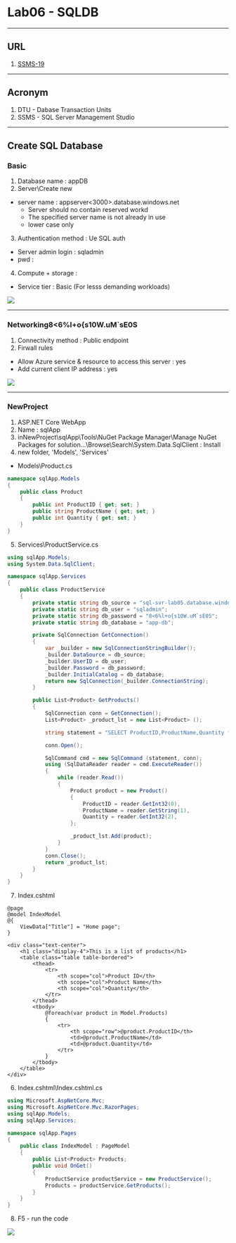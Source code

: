 # Lab06 - SQLDB

---

## URL
1. [SSMS-19](https://aka.ms/ssmsfullsetup)

---

## Acronym
1. DTU - Dabase Transaction Units
2. SSMS - SQL Server Management Studio

---

## Create SQL Database
### Basic
1. Database name : appDB
2. Server\Create new
  * server name : appserver<3000>.database.windows.net 
    * Server should no contain reserved workd 
    * The specified server name is not already in use
    * lower case only
3. Authentication method : Ue SQL auth
  * Server admin login : sqladmin
  * pwd : <string>
4. Compute + storage : 
  * Service tier : Basic (For lesss demanding workloads)
  
[<img src="https://i.imgur.com/HX5BUpe.png">](https://i.imgur.com/HX5BUpe.png)

---
 
### Networking8<6%l+o{s10W.uM`sE0S
 1. Connectivity method : Public endpoint
 2. Firwall rules
  * Allow Azure service & resource to access this server : yes
 * Add current client IP address : yes
 
[<img src="https://i.imgur.com/yXsk4R0.png">](https://i.imgur.com/yXsk4R0.png)

---
 
### NewProject
1. ASP.NET Core WebApp
2. Name : sqlApp
3. inNewProject\sqlApp\Tools\NuGet Package Manager\Manage NuGet Packages for solution...\Browse\Search\System.Data.SqlClient : Install
4. new folder, 'Models', 'Services'
 * Models\Product.cs
````cs
namespace sqlApp.Models
{
    public class Product
    {
        public int ProductID { get; set; }
        public string ProductName { get; set; }
        public int Quantity { get; set; }
    }
}
````
5. Services\ProductService.cs
````cs
using sqlApp.Models;
using System.Data.SqlClient;

namespace sqlApp.Services
{
    public class ProductService
    {
        private static string db_source = "sql-svr-lab05.database.windows.net";
        private static string db_user = "sqladmin";
        private static string db_password = "8<6%l+o{s10W.uM`sE0S";
        private static string db_database = "app-db";

        private SqlConnection GetConnection()
        {
            var _builder = new SqlConnectionStringBuilder();
            _builder.DataSource = db_source;
            _builder.UserID = db_user;
            _builder.Password = db_password;
            _builder.InitialCatalog = db_database;
            return new SqlConnection(_builder.ConnectionString);
        }

        public List<Product> GetProducts()
        {
            SqlConnection conn = GetConnection();
            List<Product> _product_lst = new List<Product> ();

            string statement = "SELECT ProductID,ProductName,Quantity from Products";

            conn.Open();

            SqlCommand cmd = new SqlCommand (statement, conn);
            using (SqlDataReader reader = cmd.ExecuteReader())
            {
                while (reader.Read())
                {
                    Product product = new Product()
                    {
                        ProductID = reader.GetInt32(0),
                        ProductName = reader.GetString(1),
                        Quantity = reader.GetInt32(2),
                    };

                    _product_lst.Add(product);
                }
            }
            conn.Close();
            return _product_lst;
        }
    }
}
````
7. Index.cshtml
````cshtml
@page
@model IndexModel
@{
    ViewData["Title"] = "Home page";
}

<div class="text-center">
    <h1 class="display-4">This is a list of products</h1>
    <table class="table table-bordered">
        <thead>
            <tr>
                <th scope="col">Product ID</th>
                <th scope="col">Product Name</th>
                <th scope="col">Quantity</th>
            </tr>
        </thead>
        <tbody>
            @foreach(var product in Model.Products)
            {
                <tr>
                    <th scope="row">@product.ProductID</th>
                    <td>@product.ProductName</td>
                    <td>@product.Quantity</td>
                </tr>
            }
        </tbody>
    </table>
</div>
````
6. Index.cshtml\Index.cshtml.cs
````cs
using Microsoft.AspNetCore.Mvc;
using Microsoft.AspNetCore.Mvc.RazorPages;
using sqlApp.Models;
using sqlApp.Services;

namespace sqlApp.Pages
{
    public class IndexModel : PageModel
    {
        public List<Product> Products;
        public void OnGet()
        {
            ProductService productService = new ProductService();
            Products = productService.GetProducts();
        }
    }
}
````
8. F5 - run the code
         
[<img src="https://i.imgur.com/AHUnqHa.png">](https://i.imgur.com/AHUnqHa.png)
